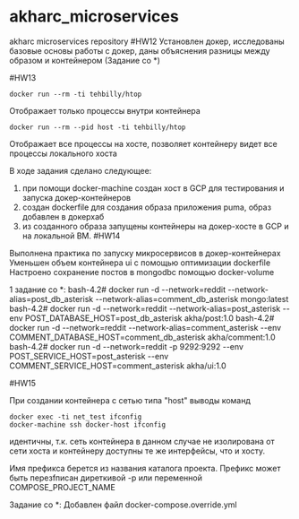 # akharc_microservices
akharc microservices repository
#HW12
Установлен докер, исследованы базовые основы работы с докер, даны объяснения разницы между образом и контейнером (Задание со *)

#HW13
```
docker run --rm -ti tehbilly/htop
```
Отображает только процессы внутри контейнера
```
docker run --rm --pid host -ti tehbilly/htop
```
Отображает все процессы на хосте, позволяет контейнеру видет все процессы локального хоста

В ходе задания сделано следующее:
1) при помощи docker-machine создан хост в GCP для тестирования и запуска докер-контейнеров
2) создан dockerfile для создания образа приложения puma, образ добавлен в докерхаб
3) из созданного образа запущены контейнеры на докер-хосте в GCP и на локальной ВМ.
#HW14

Выполнена практика по запуску микросервисов в докер-контейнерах
Уменьшен объем контейнера ui с помощью оптимизации dockerfile
Настроено сохранение постов в mongodbс помощью docker-volume

1 задание со *:
bash-4.2# docker run -d --network=reddit --network-alias=post_db_asterisk --network-alias=comment_db_asterisk mongo:latest
bash-4.2# docker run -d --network=reddit --network-alias=post_asterisk --env POST_DATABASE_HOST=post_db_asterisk akha/post:1.0
bash-4.2# docker run -d --network=reddit --network-alias=comment_asterisk --env COMMENT_DATABASE_HOST=comment_db_asterisk akha/comment:1.0
bash-4.2# docker run -d --network=reddit -p 9292:9292 --env POST_SERVICE_HOST=post_asterisk --env COMMENT_SERVICE_HOST=comment_asterisk akha/ui:1.0

#HW15

При создании контейнера с сетью типа "host" выводы команд
```
docker exec -ti net_test ifconfig
docker-machine ssh docker-host ifconfig
```
идентичны, т.к. сеть контейнера в данном случае не изолирована от сети хоста и контейнеру доступны те же интерфейсы, что и хосту.

Имя префикса берется из названия каталога проекта. Префикс может быть перезfписан диреткивой -p или переменной COMPOSE_PROJECT_NAME

Задание со *:
Добавлен файл docker-compose.override.yml